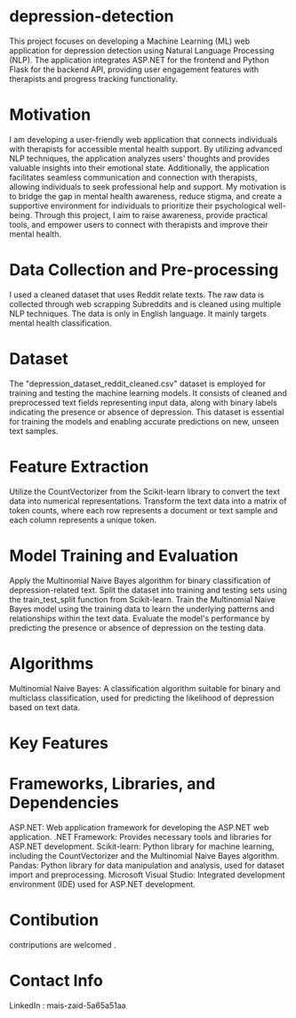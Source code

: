 # depression-detection

This project focuses on developing a Machine Learning (ML) web application for depression detection using Natural Language Processing (NLP). The application integrates ASP.NET for the frontend and Python Flask for the backend API, providing user engagement features with therapists and progress tracking functionality.

# Motivation 

I am developing a user-friendly web application that connects individuals with therapists for accessible
mental health support. By utilizing advanced NLP techniques, the application analyzes users' thoughts
and provides valuable insights into their emotional state. Additionally, the application facilitates seamless
communication and connection with therapists, allowing individuals to seek professional help and support. My motivation is to bridge the gap in mental health awareness, reduce stigma, and create a supportive
environment for individuals to prioritize their psychological well-being. Through this project, I aim to
raise awareness, provide practical tools, and empower users to connect with therapists and improve their
mental health.

# Data Collection and Pre-processing

I used a cleaned dataset that uses Reddit relate texts.
The raw data is collected through web scrapping Subreddits and is cleaned using multiple NLP techniques. The data is only in English language. It mainly targets mental health classification.

# Dataset 

The "depression_dataset_reddit_cleaned.csv" dataset is employed for training and testing the machine
learning models. It consists of cleaned and preprocessed text fields representing input data, along with
binary labels indicating the presence or absence of depression. This dataset is essential for training the
models and enabling accurate predictions on new, unseen text samples.

# Feature Extraction

Utilize the CountVectorizer from the Scikit-learn library to convert the text data into numerical
representations. Transform the text data into a matrix of token counts, where each row represents a document or text
sample and each column represents a unique token.

# Model Training and Evaluation

Apply the Multinomial Naive Bayes algorithm for binary classification of depression-related text. Split the dataset into training and testing sets using the train_test_split function from Scikit-learn. Train the Multinomial Naive Bayes model using the training data to learn the underlying patterns and
relationships within the text data. Evaluate the model's performance by predicting the presence or absence of depression on the testing data.

# Algorithms

Multinomial Naive Bayes: A classification algorithm suitable for binary and multiclass classification, used for predicting the likelihood of depression based on text data.
# Key Features


# Frameworks, Libraries, and Dependencies

ASP.NET: Web application framework for developing the ASP.NET web application.
.NET Framework: Provides necessary tools and libraries for ASP.NET development. Scikit-learn: Python library for machine learning, including the CountVectorizer and the Multinomial
Naive Bayes algorithm. Pandas: Python library for data manipulation and analysis, used for dataset import and preprocessing. Microsoft Visual Studio: Integrated development environment (IDE) used for ASP.NET development.

# Contibution 
contriputions are welcomed .

# Contact Info
LinkedIn : mais-zaid-5a65a51aa
